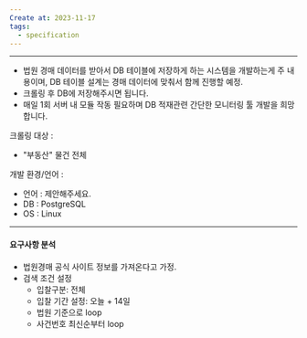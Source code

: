 ```yaml
---
Create at: 2023-11-17
tags:
  - specification
---
```

---
- 법원 경매 데이터를 받아서 DB 테이블에 저장하게 하는 시스템을 개발하는게 주 내용이며, 
  DB 테이블 설계는 경매 데이터에 맞춰서 함께 진행할 예정.  
- 크롤링 후 DB에 저장해주시면 됩니다.  
- 매일 1회 서버 내 모듈 작동 필요하며 DB 적재관련 간단한 모니터링 툴 개발을 희망합니다.  
  
크롤링 대상 :  
- "부동산" 물건 전체 
  
개발 환경/언어 :  
- 언어 : 제안해주세요.  
- DB : PostgreSQL  
- OS : Linux

---
#### 요구사항 분석
- 법원경매 공식 사이트 정보를 가져온다고 가정.
- 검색 조건 설정
	- 입찰구분: 전체
	- 입찰 기간 설정: 오늘 + 14일
	- 법원 기준으로 loop
	- 사건번호 최신순부터 loop
